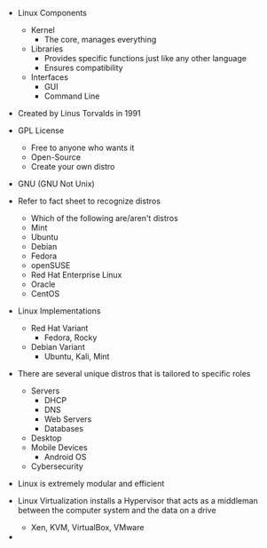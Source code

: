 
- Linux Components
	- Kernel 
		- The core, manages everything
	- Libraries 
		- Provides specific functions just like any other language
		- Ensures compatibility
	- Interfaces
		- GUI
		- Command Line

- Created by Linus Torvalds in 1991

- GPL License 
	- Free to anyone who wants it
	- Open-Source
	- Create your own distro

- GNU (GNU Not Unix)

- Refer to fact sheet to recognize distros
	- Which of the following are/aren't distros 
	- Mint
	- Ubuntu
	- Debian
	- Fedora
	- openSUSE
	- Red Hat Enterprise Linux
	- Oracle
	- CentOS

- Linux Implementations
	- Red Hat Variant
		- Fedora, Rocky
	- Debian Variant
		- Ubuntu, Kali, Mint

- There are several unique distros that is tailored to specific roles
	- Servers
		- DHCP
		- DNS 
		- Web Servers
		- Databases
	- Desktop
	- Mobile Devices
		- Android OS
	- Cybersecurity

- Linux is extremely modular and efficient 

- Linux Virtualization installs a Hypervisor that acts as a middleman between the computer system and the data on a drive
	- Xen, KVM, VirtualBox, VMware

- 